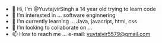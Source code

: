 - 👋 Hi, I’m @YuvtajvirSingh a 14 year old trying to learn code 
- 👀 I’m interested in ... software enginnering
- 🌱 I’m currently learning ... Java, javacript, html, css
- 💞️ I’m looking to collaborate on ...
- 📫 How to reach me ... e-mail: yuvtajvir5579@gmail.com

<!---
YuvtajvirSingh/YuvtajvirSingh is a ✨ special ✨ repository because its `README.md` (this file) appears on your GitHub profile.
You can click the Preview link to take a look at your changes.
--->
